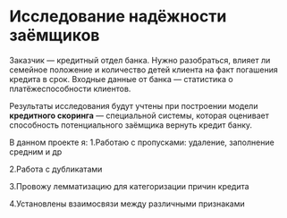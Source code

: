 # Исследование надёжности заёмщиков
Заказчик — кредитный отдел банка. Нужно разобраться, влияет ли семейное положение и количество детей клиента на факт погашения кредита в срок. Входные данные от банка — статистика о платёжеспособности клиентов.

Результаты исследования будут учтены при построении модели **кредитного скоринга** — специальной системы, которая оценивает способность потенциального заёмщика вернуть кредит банку.

В данном проекте я:
1.Работаю с пропусками: удаление, заполнение средним и др

2.Работа с дубликатами

3.Провожу лемматизацию для категоризации причин кредита

4.Установлены взаимосвязи между различными признаками